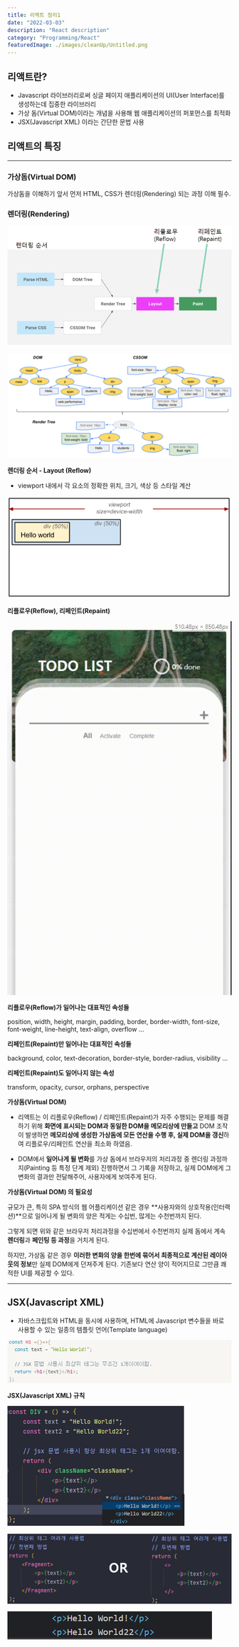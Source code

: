 ```yaml
---
title: 리액트 정리1
date: "2022-03-03"
description: "React description"
category: "Programming/React"
featuredImage: ./images/cleanUp/Untitled.png
---
```


## 리액트란?

- Javascript 라이브러리로써 싱글 페이지 애플리케이션의 UI(User Interface)를 생성하는데 집중한 라이브러리
- 가상 돔(Virtual DOM)이라는 개념을 사용해 웹 애플리케이션의 퍼포먼스를 최적화
- JSX(Javascript XML) 이라는 간단한 문법 사용

## 리액트의 특징

---

### 가상돔(Virtual DOM)

가상돔을 이해하기 앞서 먼저 HTML, CSS가 렌더링(Rendering) 되는 과정 이해 필수.


### **렌더링(Rendering)**

![Untitled.png](images/cleanUp/Untitled.png)

![render-tree-construction.png](images/cleanUp/render-tree-construction.png)

**렌더링 순서 - Layout (Reflow)**

- viewport 내에서 각 요소의 정확한 위치, 크기, 색상 등 스타일 계산

![0_1ZVisC80ge0AllX4.png](images/cleanUp/0_1ZVisC80ge0AllX4.png)

**리플로우(Reflow), 리페인트(Repaint)**

![testVideo.gif](images/cleanUp/testVideo.gif)

**리플로우(Reflow)가 일어나는 대표적인 속성들**

position, width, height, margin, padding, border, border-width, font-size, font-weight,        line-height, text-align, overflow ...

**리페인트(Repaint)만 일어나는 대표적인 속성들**

background, color, text-decoration, border-style, border-radius, visibility ...

**리페인트(Repaint)도 일어나지 않는 속성**

transform, opacity, cursor, orphans, perspective

**가상돔(Virtual DOM)**

- 리액트는 이 리플로우(Reflow) / 리페인트(Repaint)가 자주 수행되는 문제를 해결하기 위해 **화면에 표시되는 DOM과 동일한 DOM을 메모리상에 만들고** DOM 조작이 발생하면 **메모리상에 생성한 가상돔에 모든 연산을 수행 후, 실제 DOM을 갱신**하여 리플로우/리페인트 연산을 최소화 하였음.

- DOM에서 **일어나게 될 변화**를 가상 돔에서 브라우저의  처리과정 중 렌더링 과정까지(Painting 등 특정 단계 제외) 진행하면서 그 기록을 저장하고, 실제 DOM에게 그 변화의 결과만 전달해주어, 사용자에게 보여주게 된다.

**가상돔(Virtual DOM) 의 필요성**

규모가 큰, 특히 SPA 방식의 웹 어플리케이션 같은 경우 **사용자와의 상호작용(인터랙션)**으로 일어나게 될 변화의 양은 적게는 수십번, 많게는 수천번까지 된다.

그렇게 되면 위와 같은 브라우저 처리과정을 수십번에서 수천번까지 실제 돔에서 계속 **렌더링**과 **페인팅 등 과정**을 거치게 된다.

하지만, 가상돔 같은 경우 **이러한 변화의 양을 한번에 묶어서 최종적으로 계산된 레이아웃의 정보**만 실제 DOM에게 던져주게 된다. 기존보다 연산 양이 적어지므로 그만큼 쾌적한 UI를 제공할 수 있다.

***

## JSX(Javascript XML)

- 자바스크립트와 HTML을 동시에 사용하며, HTML에 Javascript 변수들을 바로 사용할 수 있는 일종의 템플릿 언어(Template language)

![Untitled](images/cleanUp/Untitled1.png)

**JSX(Javascript XML) 규칙**

![Untitled](images/cleanUp/Untitled2.png)

![Untitled](images/cleanUp/Untitled3.png)

![Untitled](images/cleanUp/Untitled4.png)
